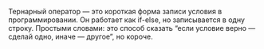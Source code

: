 Тернарный оператор — это короткая форма записи условия в программировании. Он работает как if-else, но записывается в одну строку. Простыми словами: это способ сказать “если условие верно — сделай одно, иначе — другое”, но короче.

